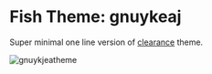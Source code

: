 # Fish Theme: gnuykeaj

Super minimal one line version of [clearance](https://github.com/bpinto/oh-my-fish/tree/master/themes/clearance) theme.

![gnuykjeatheme](https://raw.github.com/andyklimczak/oh-my-fish/master/gnuykeaj-preview.png)

